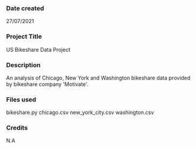 ### Date created
27/07/2021

### Project Title
US Bikeshare Data Project

### Description
An analysis of Chicago, New York and Washington bikeshare data provided by bikeshare company 'Motivate'.

### Files used
bikeshare.py
chicago.csv
new_york_city.csv
washington.csv

### Credits
N.A

